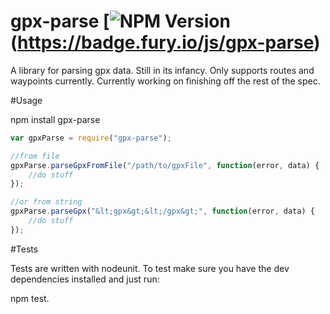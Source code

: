 gpx-parse [![NPM Version](https://badge.fury.io/js/gpx-parse.png)(https://badge.fury.io/js/gpx-parse)
========

A library for parsing gpx data. Still in its infancy. Only supports routes and waypoints currently. Currently working on finishing off the rest of the spec.

#Usage

npm install gpx-parse

```javascript
var gpxParse = require("gpx-parse");

//from file
gpxParse.parseGpxFromFile("/path/to/gpxFile", function(error, data) {
	//do stuff
});

//or from string
gpxParse.parseGpx("&lt;gpx&gt;&lt;/gpx&gt;", function(error, data) {
	//do stuff
});

```

#Tests

Tests are written with nodeunit. To test make sure you have the dev dependencies installed and just run:

npm test.
